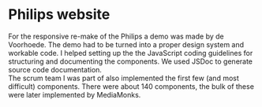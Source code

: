 <!--
  id: 2294
  slug: philips-website
  type: fortpolio
  excerpt: Transformed demo into workable code. Helped setting up coding guidelines for future views and components. Implemented the more complex components and simpler example components. Setup a build that generated the documentation through JSDoc.
  categories: JavaScript, video, mobile
  tags: scrum, design system, HTML, JavaScript, Less, JSDoc
  clients: De Voorhoede
  collaboration: Philips, MediaMonks
  prizes: 
  thumbnail: Philips-Consumenten-producten-e1437373928995.jpg
  image: Philips-Consumenten-producten-e1437373928995.jpg
  images: Philips-Consumenten-producten-e1437373928995.jpg, De-Philips-SHAVER-Series-9000-SensoTouch-Scheerapparaat-voor-nat-droog-scheren-RQ1275-16-Scheerapparaat-voor-nat-droog-scheren-kopen-e1437373812808.jpg, Philips-GEZICHT-Scheerapparaten-e1437373862527.jpg, DEC_Compare_Page_v1.png, 01_CAT_Shavers.png, 03_PDP_Shavers.png, 09_PDP_Coffee.png, DEC_Grid_Latest_small_banner.png, PDP_CRP_overview_v1.png, PDP_CRP_reviews_v1.png
  inCv: true
  inPortfolio: true
  dateFrom: 2013-05-01
  dateTo: 2013-07-01
-->

# Philips website

For the responsive re-make of the Philips a demo was made by de Voorhoede. The demo had to be turned into a proper design system and workable code.
I helped setting up the the JavaScript coding guidelines for structuring and documenting the components. We used JSDoc to generate source code documentation.<br />
The scrum team I was part of also implemented the first few (and most difficult) components. There were about 140 components, the bulk of these were later implemented by MediaMonks.
